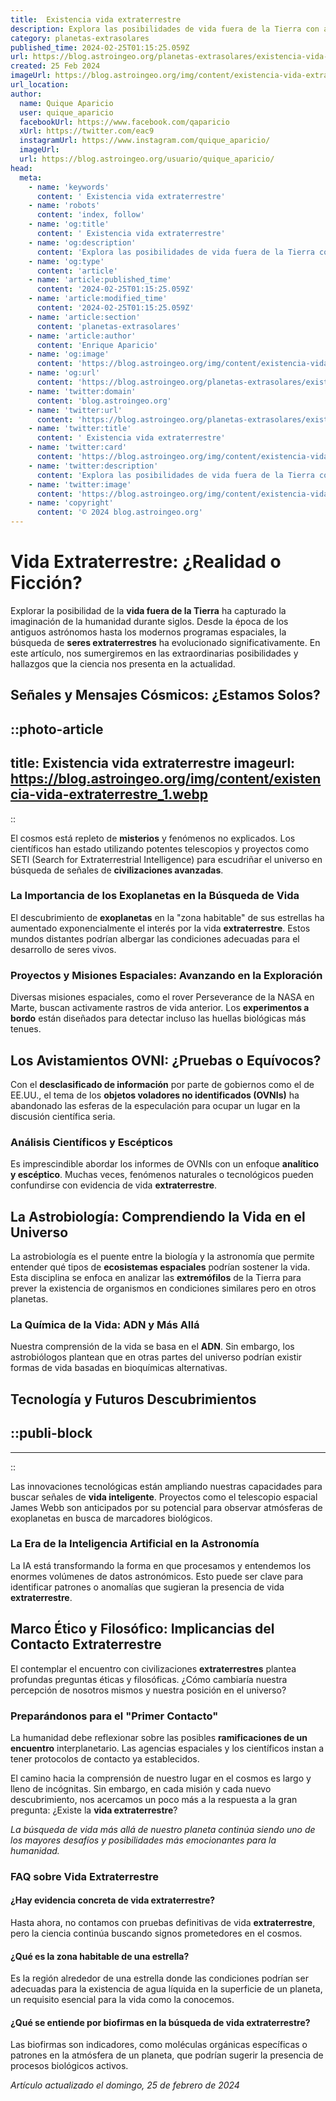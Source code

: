 ```yaml
---
title:  Existencia vida extraterrestre
description: Explora las posibilidades de vida fuera de la Tierra con análisis científicos y hallazgos recientes. ¿Estamos solos? Descúbrelo aquí.
category: planetas-extrasolares
published_time: 2024-02-25T01:15:25.059Z
url: https://blog.astroingeo.org/planetas-extrasolares/existencia-vida-extraterrestre
created: 25 Feb 2024
imageUrl: https://blog.astroingeo.org/img/content/existencia-vida-extraterrestre_1.webp
url_location:
author:
  name: Quique Aparicio
  user: quique_aparicio
  facebookUrl: https://www.facebook.com/qaparicio
  xUrl: https://twitter.com/eac9
  instagramUrl: https://www.instagram.com/quique_aparicio/
  imageUrl: 
  url: https://blog.astroingeo.org/usuario/quique_aparicio/
head:
  meta:
    - name: 'keywords'
      content: ' Existencia vida extraterrestre'
    - name: 'robots'
      content: 'index, follow'
    - name: 'og:title'
      content: ' Existencia vida extraterrestre'
    - name: 'og:description'
      content: 'Explora las posibilidades de vida fuera de la Tierra con análisis científicos y hallazgos recientes. ¿Estamos solos? Descúbrelo aquí.'
    - name: 'og:type'
      content: 'article'
    - name: 'article:published_time'
      content: '2024-02-25T01:15:25.059Z'
    - name: 'article:modified_time'
      content: '2024-02-25T01:15:25.059Z'
    - name: 'article:section'
      content: 'planetas-extrasolares'
    - name: 'article:author'
      content: 'Enrique Aparicio'
    - name: 'og:image'
      content: 'https://blog.astroingeo.org/img/content/existencia-vida-extraterrestre_1.webp'
    - name: 'og:url'
      content: 'https://blog.astroingeo.org/planetas-extrasolares/existencia-vida-extraterrestre'
    - name: 'twitter:domain'
      content: 'blog.astroingeo.org'
    - name: 'twitter:url'
      content: 'https://blog.astroingeo.org/planetas-extrasolares/existencia-vida-extraterrestre'
    - name: 'twitter:title'
      content: ' Existencia vida extraterrestre'
    - name: 'twitter:card'
      content: 'https://blog.astroingeo.org/img/content/existencia-vida-extraterrestre_1.webp'
    - name: 'twitter:description'
      content: 'Explora las posibilidades de vida fuera de la Tierra con análisis científicos y hallazgos recientes. ¿Estamos solos? Descúbrelo aquí.'
    - name: 'twitter:image'
      content: 'https://blog.astroingeo.org/img/content/existencia-vida-extraterrestre_1.webp'
    - name: 'copyright'
      content: '© 2024 blog.astroingeo.org'
---
```

# Vida Extraterrestre: ¿Realidad o Ficción?

Explorar la posibilidad de la **vida fuera de la Tierra** ha capturado la imaginación de la humanidad durante siglos. Desde la época de los antiguos astrónomos hasta los modernos programas espaciales, la búsqueda de **seres extraterrestres** ha evolucionado significativamente. En este artículo, nos sumergiremos en las extraordinarias posibilidades y hallazgos que la ciencia nos presenta en la actualidad.

## Señales y Mensajes Cósmicos: ¿Estamos Solos?


::photo-article
---
title:  Existencia vida extraterrestre
imageurl: https://blog.astroingeo.org/img/content/existencia-vida-extraterrestre_1.webp
---
::


El cosmos está repleto de **misterios** y fenómenos no explicados. Los científicos han estado utilizando potentes telescopios y proyectos como SETI (Search for Extraterrestrial Intelligence) para escudriñar el universo en búsqueda de señales de **civilizaciones avanzadas**.

### La Importancia de los Exoplanetas en la Búsqueda de Vida

El descubrimiento de **exoplanetas** en la "zona habitable" de sus estrellas ha aumentado exponencialmente el interés por la vida **extraterrestre**. Estos mundos distantes podrían albergar las condiciones adecuadas para el desarrollo de seres vivos.

### Proyectos y Misiones Espaciales: Avanzando en la Exploración

Diversas misiones espaciales, como el rover Perseverance de la NASA en Marte, buscan activamente rastros de vida anterior. Los **experimentos a bordo** están diseñados para detectar incluso las huellas biológicas más tenues.

## Los Avistamientos OVNI: ¿Pruebas o Equívocos?

Con el **desclasificado de información** por parte de gobiernos como el de EE.UU., el tema de los **objetos voladores no identificados (OVNIs)** ha abandonado las esferas de la especulación para ocupar un lugar en la discusión científica seria.

### Análisis Científicos y Escépticos

Es imprescindible abordar los informes de OVNIs con un enfoque **analítico y escéptico**. Muchas veces, fenómenos naturales o tecnológicos pueden confundirse con evidencia de vida **extraterrestre**.

## La Astrobiología: Comprendiendo la Vida en el Universo

La astrobiología es el puente entre la biología y la astronomía que permite entender qué tipos de **ecosistemas espaciales** podrían sostener la vida. Esta disciplina se enfoca en analizar las **extremófilos** de la Tierra para prever la existencia de organismos en condiciones similares pero en otros planetas.

### La Química de la Vida: ADN y Más Allá

Nuestra comprensión de la vida se basa en el **ADN**. Sin embargo, los astrobiólogos plantean que en otras partes del universo podrían existir formas de vida basadas en bioquímicas alternativas.

## Tecnología y Futuros Descubrimientos


  ::publi-block
  ---
  ---
  ::
  
  
Las innovaciones tecnológicas están ampliando nuestras capacidades para buscar señales de **vida inteligente**. Proyectos como el telescopio espacial James Webb son anticipados por su potencial para observar atmósferas de exoplanetas en busca de marcadores biológicos.

### La Era de la Inteligencia Artificial en la Astronomía

La IA está transformando la forma en que procesamos y entendemos los enormes volúmenes de datos astronómicos. Esto puede ser clave para identificar patrones o anomalías que sugieran la presencia de vida **extraterrestre**.

## Marco Ético y Filosófico: Implicancias del Contacto Extraterrestre

El contemplar el encuentro con civilizaciones **extraterrestres** plantea profundas preguntas éticas y filosóficas. ¿Cómo cambiaría nuestra percepción de nosotros mismos y nuestra posición en el universo?

### Preparándonos para el "Primer Contacto"

La humanidad debe reflexionar sobre las posibles **ramificaciones de un encuentro** interplanetario. Las agencias espaciales y los científicos instan a tener protocolos de contacto ya establecidos.

El camino hacia la comprensión de nuestro lugar en el cosmos es largo y lleno de incógnitas. Sin embargo, en cada misión y cada nuevo descubrimiento, nos acercamos un poco más a la respuesta a la gran pregunta: ¿Existe la **vida extraterrestre**?

*La búsqueda de vida más allá de nuestro planeta continúa siendo uno de los mayores desafíos y posibilidades más emocionantes para la humanidad.*

### FAQ sobre Vida Extraterrestre

#### ¿Hay evidencia concreta de vida extraterrestre?
Hasta ahora, no contamos con pruebas definitivas de vida **extraterrestre**, pero la ciencia continúa buscando signos prometedores en el cosmos.

#### ¿Qué es la zona habitable de una estrella?
Es la región alrededor de una estrella donde las condiciones podrían ser adecuadas para la existencia de agua líquida en la superficie de un planeta, un requisito esencial para la vida como la conocemos.

#### ¿Qué se entiende por biofirmas en la búsqueda de vida extraterrestre?
Las biofirmas son indicadores, como moléculas orgánicas específicas o patrones en la atmósfera de un planeta, que podrían sugerir la presencia de procesos biológicos activos.

_Artículo actualizado el domingo, 25 de febrero de 2024_